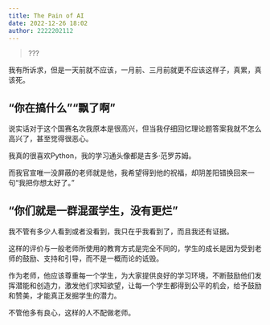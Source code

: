 ```yaml
---
title: The Pain of AI
date: 2022-12-26 18:02
author: 2222202112
---
```


> ???

  我有所诉求，但是一天前就不应该，一月前、三月前就更不应该这样子，真累，真该死。

## “你在搞什么”“飘了啊”

说实话对于这个国赛名次我原本是很高兴，但当我仔细回忆理论题答案我就不怎么高兴了，甚至觉得很恶心。

我真的很喜欢Python，我的学习通头像都是吉多·范罗苏姆。

而我官宣唯一没屏蔽的老师就是他，我希望得到他的祝福，却阴差阳错换回来一句“我把你想太好了。”

## “你们就是一群混蛋学生，没有更烂”

我不管有多少人看到或者没看到，我只在乎我看到了，而且我还有证据。

这样的评价与一般老师所使用的教育方式是完全不同的，学生的成长是因为受到老师的鼓励、支持和引导，而不是一概而论的诋毁。

作为老师，他应该尊重每一个学生，为大家提供良好的学习环境，不断鼓励他们发挥潜能和创造力，激发他们求知欲望，让每一个学生都得到公平的机会，给予鼓励和赞美，才能真正发掘学生的潜力。

不管他多有良心，这样的人不配做老师。

<style color="red">AI之痛</style>
